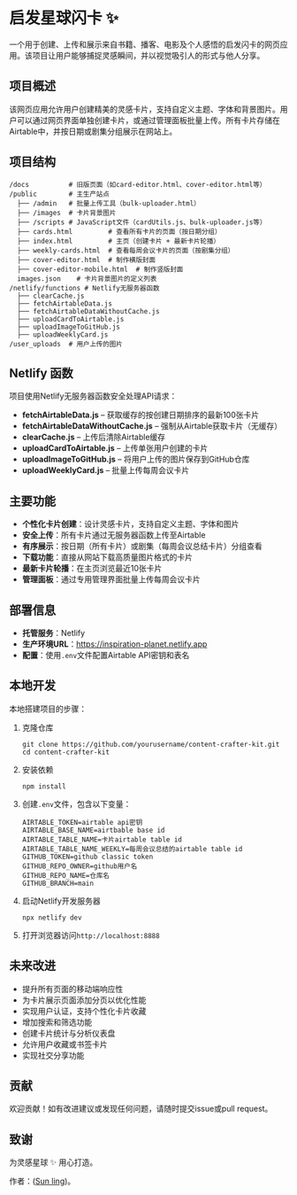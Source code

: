 # 启发星球闪卡 ✨

一个用于创建、上传和展示来自书籍、播客、电影及个人感悟的启发闪卡的网页应用。该项目让用户能够捕捉灵感瞬间，并以视觉吸引人的形式与他人分享。

## 项目概述

该网页应用允许用户创建精美的灵感卡片，支持自定义主题、字体和背景图片。用户可以通过网页界面单独创建卡片，或通过管理面板批量上传。所有卡片存储在Airtable中，并按日期或剧集分组展示在网站上。

## 项目结构

```
/docs          # 旧版页面（如card-editor.html、cover-editor.html等）
/public        # 主生产站点
  ├── /admin   # 批量上传工具（bulk-uploader.html）
  ├── /images  # 卡片背景图片
  ├── /scripts # JavaScript文件（cardUtils.js、bulk-uploader.js等）
  ├── cards.html         # 查看所有卡片的页面（按日期分组）
  ├── index.html         # 主页（创建卡片 + 最新卡片轮播）
  ├── weekly-cards.html  # 查看每周会议卡片的页面（按剧集分组）
  ├── cover-editor.html  # 制作横版封面
  ├── cover-editor-mobile.html  # 制作竖版封面
  images.json    # 卡片背景图片的定义列表
/netlify/functions # Netlify无服务器函数
  ├── clearCache.js
  ├── fetchAirtableData.js
  ├── fetchAirtableDataWithoutCache.js
  ├── uploadCardToAirtable.js
  ├── uploadImageToGitHub.js
  ├── uploadWeeklyCard.js
/user_uploads  # 用户上传的图片
```

## Netlify 函数

项目使用Netlify无服务器函数安全处理API请求：

- **fetchAirtableData.js** – 获取缓存的按创建日期排序的最新100张卡片
- **fetchAirtableDataWithoutCache.js** – 强制从Airtable获取卡片（无缓存）
- **clearCache.js** – 上传后清除Airtable缓存
- **uploadCardToAirtable.js** – 上传单张用户创建的卡片
- **uploadImageToGitHub.js** – 将用户上传的图片保存到GitHub仓库
- **uploadWeeklyCard.js** – 批量上传每周会议卡片

## 主要功能

- **个性化卡片创建**：设计灵感卡片，支持自定义主题、字体和图片
- **安全上传**：所有卡片通过无服务器函数上传至Airtable
- **有序展示**：按日期（所有卡片）或剧集（每周会议总结卡片）分组查看
- **下载功能**：直接从网站下载高质量图片格式的卡片
- **最新卡片轮播**：在主页浏览最近10张卡片
- **管理面板**：通过专用管理界面批量上传每周会议卡片

## 部署信息

- **托管服务**：Netlify
- **生产环境URL**：https://inspiration-planet.netlify.app
- **配置**：使用`.env`文件配置Airtable API密钥和表名

## 本地开发

本地搭建项目的步骤：

1. 克隆仓库
   ```
   git clone https://github.com/yourusername/content-crafter-kit.git
   cd content-crafter-kit
   ```

2. 安装依赖
   ```
   npm install
   ```

3. 创建`.env`文件，包含以下变量：
   ```
   AIRTABLE_TOKEN=airtable api密钥
   AIRTABLE_BASE_NAME=airtbable base id
   AIRTABLE_TABLE_NAME=卡片airtable table id
   AIRTABLE_TABLE_NAME_WEEKLY=每周会议总结的airtable table id
   GITHUB_TOKEN=github classic token
   GITHUB_REPO_OWNER=github用户名
   GITHUB_REPO_NAME=仓库名
   GITHUB_BRANCH=main
   ```

4. 启动Netlify开发服务器
   ```
   npx netlify dev
   ```

5. 打开浏览器访问`http://localhost:8888`

## 未来改进

- 提升所有页面的移动端响应性
- 为卡片展示页面添加分页以优化性能
- 实现用户认证，支持个性化卡片收藏
- 增加搜索和筛选功能
- 创建卡片统计与分析仪表盘
- 允许用户收藏或书签卡片
- 实现社交分享功能

## 贡献

欢迎贡献！如有改进建议或发现任何问题，请随时提交issue或pull request。

## 致谢

为灵感星球 ✨ 用心打造。

作者：([Sun ling](https://sunling.github.io/))。